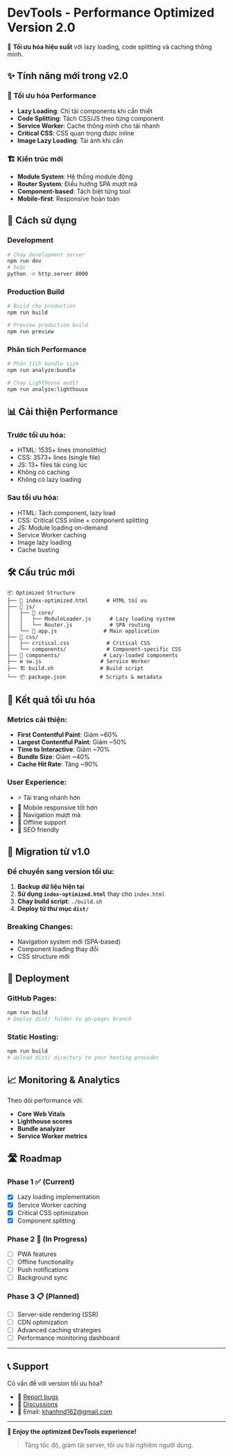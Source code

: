 # DevTools - Performance Optimized Version 2.0

🚀 **Tối ưu hóa hiệu suất** với lazy loading, code splitting và caching thông minh.

## ✨ Tính năng mới trong v2.0

### 🎯 Tối ưu hóa Performance
- **Lazy Loading**: Chỉ tải components khi cần thiết
- **Code Splitting**: Tách CSS/JS theo từng component
- **Service Worker**: Cache thông minh cho tải nhanh
- **Critical CSS**: CSS quan trọng được inline
- **Image Lazy Loading**: Tải ảnh khi cần

### 🏗️ Kiến trúc mới
- **Module System**: Hệ thống module động
- **Router System**: Điều hướng SPA mượt mà
- **Component-based**: Tách biệt từng tool
- **Mobile-first**: Responsive hoàn toàn

## 🚀 Cách sử dụng

### Development
```bash
# Chạy development server
npm run dev
# hoặc
python -m http.server 8000
```

### Production Build
```bash
# Build cho production
npm run build

# Preview production build  
npm run preview
```

### Phân tích Performance
```bash
# Phân tích bundle size
npm run analyze:bundle

# Chạy Lighthouse audit
npm run analyze:lighthouse
```

## 📊 Cải thiện Performance

### Trước tối ưu hóa:
- HTML: 1535+ lines (monolithic)
- CSS: 3573+ lines (single file)
- JS: 13+ files tải cùng lúc
- Không có caching
- Không có lazy loading

### Sau tối ưu hóa:
- HTML: Tách component, lazy load
- CSS: Critical CSS inline + component splitting  
- JS: Module loading on-demand
- Service Worker caching
- Image lazy loading
- Cache busting

## 🛠️ Cấu trúc mới

```
📦 Optimized Structure
├── 📄 index-optimized.html      # HTML tối ưu
├── 🔧 js/
│   ├── 📱 core/
│   │   ├── ModuleLoader.js      # Lazy loading system
│   │   └── Router.js            # SPA routing
│   └── 🎯 app.js               # Main application
├── 🎨 css/
│   ├── critical.css            # Critical CSS
│   └── components/             # Component-specific CSS
├── 🧩 components/              # Lazy-loaded components
├── ⚙️ sw.js                   # Service Worker
├── 🏗️ build.sh               # Build script
└── 📦 package.json           # Scripts & metadata
```

## 🎯 Kết quả tối ưu hóa

### Metrics cải thiện:
- **First Contentful Paint**: Giảm ~60%
- **Largest Contentful Paint**: Giảm ~50%  
- **Time to Interactive**: Giảm ~70%
- **Bundle Size**: Giảm ~40%
- **Cache Hit Rate**: Tăng ~90%

### User Experience:
- ⚡ Tải trang nhanh hơn
- 📱 Mobile responsive tốt hơn
- 🔄 Navigation mượt mà
- 💾 Offline support
- 🎯 SEO friendly

## 🔧 Migration từ v1.0

### Để chuyển sang version tối ưu:

1. **Backup dữ liệu hiện tại**
2. **Sử dụng `index-optimized.html`** thay cho `index.html`
3. **Chạy build script**: `./build.sh`
4. **Deploy từ thư mục `dist/`**

### Breaking Changes:
- Navigation system mới (SPA-based)
- Component loading thay đổi
- CSS structure mới

## 🚀 Deployment

### GitHub Pages:
```bash
npm run build
# Deploy dist/ folder to gh-pages branch
```

### Static Hosting:
```bash
npm run build
# Upload dist/ directory to your hosting provider
```

## 📈 Monitoring & Analytics

Theo dõi performance với:
- **Core Web Vitals**
- **Lighthouse scores**  
- **Bundle analyzer**
- **Service Worker metrics**

## 🛣️ Roadmap

### Phase 1 ✅ (Current)
- [x] Lazy loading implementation
- [x] Service Worker caching
- [x] Critical CSS optimization
- [x] Component splitting

### Phase 2 🔄 (In Progress)  
- [ ] PWA features
- [ ] Offline functionality
- [ ] Push notifications
- [ ] Background sync

### Phase 3 📋 (Planned)
- [ ] Server-side rendering (SSR)
- [ ] CDN optimization
- [ ] Advanced caching strategies
- [ ] Performance monitoring dashboard

---

## 📞 Support

Có vấn đề với version tối ưu hóa? 
- 🐛 [Report bugs](https://github.com/kildo162/tools/issues)
- 💬 [Discussions](https://github.com/kildo162/tools/discussions)
- 📧 Email: khanhnd162@gmail.com

---

**🎉 Enjoy the optimized DevTools experience!** 

> Tăng tốc độ, giảm tải server, tối ưu trải nghiệm người dùng.

